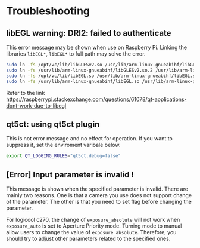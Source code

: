 # Troubleshooting

## libEGL warning: DRI2: failed to authenticate
This error message may be shown when use on Raspberry Pi. Linking the libraries `libEGL*`, `libEGL*` to full path may solve the error.
```bash
sudo ln -fs /opt/vc/lib/libGLESv2.so /usr/lib/arm-linux-gnueabihf/libGLESv2.so
sudo ln -fs /usr/lib/arm-linux-gnueabihf/libGLESv2.so.2 /usr/lib/arm-linux-gnueabihf/libGLESv2.so
sudo ln -fs /opt/vc/lib/libEGL.so /usr/lib/arm-linux-gnueabihf/libEGL.so
sudo ln -fs /usr/lib/arm-linux-gnueabihf/libEGL.so /usr/lib/arm-linux-gnueabihf/libEGL.so.1
```
Refer to the link https://raspberrypi.stackexchange.com/questions/61078/qt-applications-dont-work-due-to-libegl



## qt5ct: using qt5ct plugin
This is not error message and no effect for operation. If you want to suppress it, set the enviroment varibale below.
```bash
export QT_LOGGING_RULES="qt5ct.debug=false"
```

## [Error] Input parameter is invalid !
This message is shown when the specified parameter is invalid. There are mainly two reasons. One is that a camera you use does not support change of the parameter. The other is that you need to set flag before changing the parameter. 

For logicool c270, the change of `exposure_absolute` will not work when `exposure_auto` is set to Aperture Priority mode. Turning mode to manual allow users to change the value of `exposure_absolute`. Therefore, you should try to adjust other parameters related to the specified ones.

